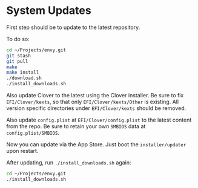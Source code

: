 # System Updates

First step should be to update to the latest repository.

To do so:

```bash
cd ~/Projects/envy.git
git stash
git pull 
make
make install
./download.sh
./install_downloads.sh
```

Also update Clover to the latest using the Clover installer. Be sure to fix `EFI/Clover/kexts`, so that only `EFI/Clover/kexts/Other` is existing. All version specific directories under `EFI/Clover/kexts` should be removed.  
  
Also update `config.plist` at `EFI/Clover/config.plist` to the latest content from the repo. Be sure to retain your own `SMBIOS` data at `config.plist/SMBIOS`.  
  
Now you can update via the App Store. Just boot the `installer/updater` upon restart.  
  
After updating, run `./install_downloads.sh` again:

```bash
cd ~/Projects/envy.git
./install_downloads.sh
```

